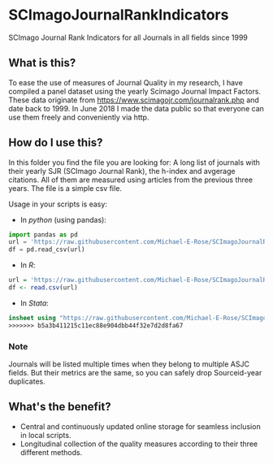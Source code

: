 # SCImagoJournalRankIndicators
SCImago Journal Rank Indicators for all Journals in all fields since 1999

## What is this?
To ease the use of measures of Journal Quality in my research, I have compiled a panel dataset using the yearly Scimago Journal Impact Factors.  These data originate from https://www.scimagojr.com/journalrank.php and date back to 1999.  In June 2018 I made the data public so that everyone can use them freely and conveniently via http.

## How do I use this?

In this folder you find the file you are looking for: A long list of journals with their yearly SJR (SCImago Journal Rank), the h-index and avgerage citations.  All of them are measured using articles from the previous three years.  The file is a simple csv file.

Usage in your scripts is easy:

* In *python* (using pandas):
```python
import pandas as pd
url = 'https://raw.githubusercontent.com/Michael-E-Rose/SCImagoJournalRankIndicators/master/Scimago_JIFs.csv'
df = pd.read_csv(url)
```

* In *R*:
```R
url = 'https://raw.githubusercontent.com/Michael-E-Rose/SCImagoJournalRankIndicators/master/Scimago_JIFs.csv'
df <- read.csv(url)
```

* In *Stata*:
```Stata
insheet using "https://raw.githubusercontent.com/Michael-E-Rose/SCImagoJournalRankIndicators/master/Scimago_JIFs.csv"
>>>>>>> b5a3b411215c11ec88e904dbb44f32e7d2d8fa67
```

### Note
Journals will be listed multiple times when they belong to multiple ASJC fields. But their metrics are the same, so you can safely drop Sourceid-year duplicates.

## What's the benefit?
- Central and continuously updated online storage for seamless inclusion in local scripts.
- Longitudinal collection of the quality measures according to their three different methods.
